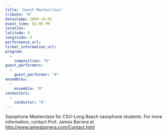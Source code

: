 ```yaml
---
title: 'Guest Masterclass'
tribute: "0"
datestamp: 2009-10-02
event_time: 01:00 PM
location: 
latitude: 0
longitude: 0
performance_url: 
ticket_information_url: 
program: 
  -
    composition: "0"
guest_performers: 
  -
    guest_performer: "0"
ensembles: 
  -
    ensemble: "0"
conductors: 
  -
    conductor: "0"
---
```

Saxophone Masterclass for CSU-Long Beach saxophone students.  For more information, contact Prof. James Barrera at http://www.jamesbarrera.com/Contact.html